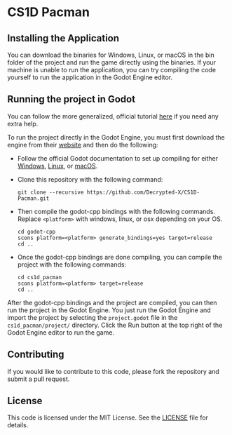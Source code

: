 # CS1D Pacman

## Installing the Application

You can download the binaries for Windows, Linux, or macOS in the bin folder of the project and run the game directly
using the binaries. If your machine is unable to run the application, you can try compiling the code yourself to run the
application in the Godot Engine editor.

## Running the project in Godot

You can follow the more generalized, official tutorial
[here](https://docs.godotengine.org/en/stable/tutorials/scripting/gdnative/gdnative_cpp_example.html) if you need any
extra help.

To run the project directly in the Godot Engine, you must first download the engine from their
[website](https://godotengine.org/download) and then do the following:

* Follow the official Godot documentation to set up compiling for either
[Windows](https://docs.godotengine.org/en/stable/development/compiling/compiling_for_windows.html),
[Linux](https://docs.godotengine.org/en/stable/development/compiling/compiling_for_x11.html), or
[macOS](https://docs.godotengine.org/en/stable/development/compiling/compiling_for_osx.html).

* Clone this repository with the following command:

    ```
    git clone --recursive https://github.com/Decrypted-X/CS1D-Pacman.git
    ```

* Then compile the godot-cpp bindings with the following commands. Replace ```<platform>``` with windows, linux, or osx
depending on your OS.

    ```
    cd godot-cpp
    scons platform=<platform> generate_bindings=yes target=release
    cd ..
    ```

* Once the godot-cpp bindings are done compiling, you can compile the project with the following commands:

    ```
    cd cs1d_pacman
    scons platform=<platform> target=release
    cd ..
    ```

After the godot-cpp bindings and the project are compiled, you can then run the project in the Godot Engine. You just
run the Godot Engine and import the project by selecting the ```project.godot``` file in the ```cs1d_pacman/project/```
directory. Click the Run button at the top right of the Godot Engine editor to run the game.

## Contributing

If you would like to contribute to this code, please fork the repository and submit a pull request.

## License

This code is licensed under the MIT License. See the [LICENSE](LICENSE) file for details.
